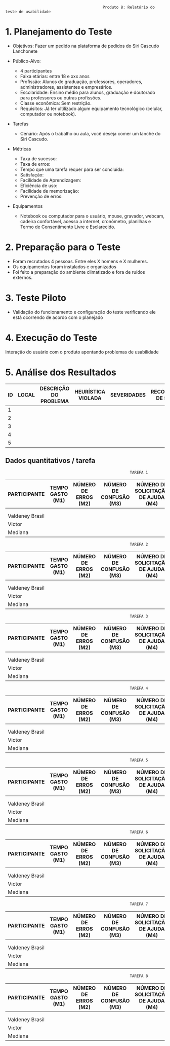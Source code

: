                                                Produto 8: Relatório do teste de usabilidade                                               


# 1. Planejamento do Teste
   - Objetivos: Fazer um pedido na plataforma de pedidos do Siri Cascudo Lanchonete
  
   - Público-Alvo:
     - 4 participantes
     - Faixa etárias: entre 18 e xxx anos
     - Profissão: Alunos de graduação, professores, operadores, administradores, assistentes e empresários.
     - Escolaridade: Ensino médio para alunos, graduação e doutorado para professores ou outras profissões.
     - Classe econômica: Sem restrição.
     - Requisitos: Já ter ultilizado algum equipamento tecnológico (celular, computador ou notebook).

   - Tarefas
     - Cenário: Após o trabalho ou aula, você deseja comer um lanche do Siri Cascudo.

   - Métricas
     - Taxa de sucesso:
     - Taxa de erros:
     - Tempo que uma tarefa requer para ser concluída:
     - Satisfação:
     - Facilidade de Aprendizagem:
     - Eficiência de uso:
     - Facilidade de memorização:
     - Prevenção de erros:
   
   - Equipamentos
     - Notebook ou computador para o usuário, mouse, gravador, webcam, cadeira confortável, acesso a internet, cronômetro, planilhas e Termo de
Consentimento Livre e Esclarecido.
   
# 2.  Preparação para o Teste
   - Foram recrutados 4 pessoas. Entre eles X homens e X mulheres.
   - Os equipamentos foram instalados e organizados
   - Foi feito a preparação do ambiente climatizado e fora de ruídos externos.
      
# 3. Teste Piloto
  - Validação do funcionamento e configuração do teste verificando ele está ocorrendo de acordo com o planejado
    
# 4. Execução do Teste
Interação do usuário com o produto apontando problemas de usabilidade 

# 5. Análise dos Resultados 

| ID  | LOCAL         | DESCRIÇÃO DO PROBLEMA    | HEURÍSTICA VIOLADA     | SEVERIDADES    | RECOMENDAÇÃO DE SOLUÇÃO    | 
|-----|---------------|--------------------------|------------------------|----------------|----------------------------|
|  1  |               |                          |                        |                |                            |
|  2  |               |                          |                        |                |                            |
|  3  |               |                          |                        |                |                            |
|  4  |               |                          |                        |                |                            |
|  5  |               |                          |                        |                |                            |

## Dados quantitativos / tarefa

                                                           TAREFA 1 
|   PARTICIPANTE   | TEMPO GASTO (M1)         | NÚMERO DE ERROS  (M2)  | NÚMERO DE CONFUSÃO  (M3)   | NÚMERO DE SOLICITAÇÃO DE AJUDA  (M4)  | 
|------------------|--------------------------|------------------------|----------------------------|---------------------------------------|
|                  |                          |                        |                            |                                       |
|                  |                          |                        |                            |                                       |
|  Valdeney Brasil |                          |                        |                            |                                       |
|      Victor      |                          |                        |                            |                                       |
|      Mediana     |                          |                        |                            |                                       |


                                                           TAREFA 2 
|   PARTICIPANTE   | TEMPO GASTO (M1)         | NÚMERO DE ERROS  (M2)  | NÚMERO DE CONFUSÃO  (M3)   | NÚMERO DE SOLICITAÇÃO DE AJUDA  (M4)  | 
|------------------|--------------------------|------------------------|----------------------------|---------------------------------------|
|                  |                          |                        |                            |                                       |
|                  |                          |                        |                            |                                       |
|  Valdeney Brasil |                          |                        |                            |                                       |
|      Victor      |                          |                        |                            |                                       |
|      Mediana     |                          |                        |                            |                                       |


                                                           TAREFA 3 
|   PARTICIPANTE   | TEMPO GASTO (M1)         | NÚMERO DE ERROS  (M2)  | NÚMERO DE CONFUSÃO  (M3)   | NÚMERO DE SOLICITAÇÃO DE AJUDA  (M4)  | 
|------------------|--------------------------|------------------------|----------------------------|---------------------------------------|
|                  |                          |                        |                            |                                       |
|                  |                          |                        |                            |                                       |
|  Valdeney Brasil |                          |                        |                            |                                       |
|      Victor      |                          |                        |                            |                                       |
|      Mediana     |                          |                        |                            |                                       |


                                                           TAREFA 4 
|   PARTICIPANTE   | TEMPO GASTO (M1)         | NÚMERO DE ERROS  (M2)  | NÚMERO DE CONFUSÃO  (M3)   | NÚMERO DE SOLICITAÇÃO DE AJUDA  (M4)  | 
|------------------|--------------------------|------------------------|----------------------------|---------------------------------------|
|                  |                          |                        |                            |                                       |
|                  |                          |                        |                            |                                       |
|  Valdeney Brasil |                          |                        |                            |                                       |
|      Victor      |                          |                        |                            |                                       |
|      Mediana     |                          |                        |                            |                                       |


                                                           TAREFA 5 
|   PARTICIPANTE   | TEMPO GASTO (M1)         | NÚMERO DE ERROS  (M2)  | NÚMERO DE CONFUSÃO  (M3)   | NÚMERO DE SOLICITAÇÃO DE AJUDA  (M4)  | 
|------------------|--------------------------|------------------------|----------------------------|---------------------------------------|
|                  |                          |                        |                            |                                       |
|                  |                          |                        |                            |                                       |
|  Valdeney Brasil |                          |                        |                            |                                       |
|      Victor      |                          |                        |                            |                                       |
|      Mediana     |                          |                        |                            |                                       |


                                                           TAREFA 6 
|   PARTICIPANTE   | TEMPO GASTO (M1)         | NÚMERO DE ERROS  (M2)  | NÚMERO DE CONFUSÃO  (M3)   | NÚMERO DE SOLICITAÇÃO DE AJUDA  (M4)  | 
|------------------|--------------------------|------------------------|----------------------------|---------------------------------------|
|                  |                          |                        |                            |                                       |
|                  |                          |                        |                            |                                       |
|  Valdeney Brasil |                          |                        |                            |                                       |
|      Victor      |                          |                        |                            |                                       |
|      Mediana     |                          |                        |                            |                                       |


                                                           TAREFA 7 
|   PARTICIPANTE   | TEMPO GASTO (M1)         | NÚMERO DE ERROS  (M2)  | NÚMERO DE CONFUSÃO  (M3)   | NÚMERO DE SOLICITAÇÃO DE AJUDA  (M4)  | 
|------------------|--------------------------|------------------------|----------------------------|---------------------------------------|
|                  |                          |                        |                            |                                       |
|                  |                          |                        |                            |                                       |
|  Valdeney Brasil |                          |                        |                            |                                       |
|      Victor      |                          |                        |                            |                                       |
|      Mediana     |                          |                        |                            |                                       |


                                                           TAREFA 8 
|   PARTICIPANTE   | TEMPO GASTO (M1)         | NÚMERO DE ERROS  (M2)  | NÚMERO DE CONFUSÃO  (M3)   | NÚMERO DE SOLICITAÇÃO DE AJUDA  (M4)  | 
|------------------|--------------------------|------------------------|----------------------------|---------------------------------------|
|                  |                          |                        |                            |                                       |
|                  |                          |                        |                            |                                       |
|  Valdeney Brasil |                          |                        |                            |                                       |
|      Victor      |                          |                        |                            |                                       |
|      Mediana     |                          |                        |                            |                                       |


